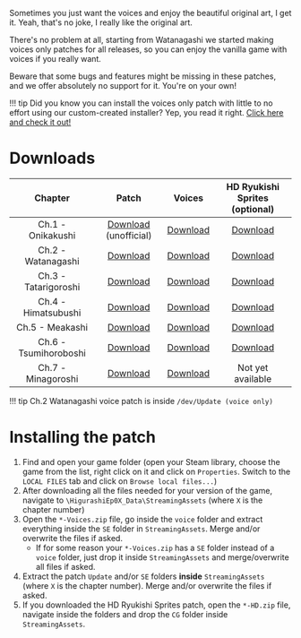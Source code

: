 Sometimes you just want the voices and enjoy the beautiful original art, I get it. Yeah, that's no joke, I really like the original art.

There's no problem at all, starting from Watanagashi we started making voices only patches for all releases, so you can enjoy the vanilla game with voices if you really want.

Beware that some bugs and features might be missing in these patches, and we offer absolutely no support for it. You're on your own!

!!! tip
    Did you know you can install the voices only patch with little to no effort using our custom-created installer? Yep, you read it right. [Click here and check it out!](https://github.com/07th-mod/Higurashi_Installer_WPF/releases/latest)

# Downloads

<table>
<thead>
<tr class="header">
<th style="text-align: center;">Chapter</th>
<th style="text-align: center;">Patch</th>
<th style="text-align: center;">Voices</th>
<th style="text-align: center;">HD Ryukishi Sprites (optional)</th>
</tr>
</thead>
<tbody>
<tr class="odd">
<td style="text-align: center;">Ch.1 - Onikakushi</td>
<td style="text-align: center;"><a href="https://github.com/07th-mod/onikakushi/releases/tag/v0.9.0">Download</a> (unofficial)</td>
<td style="text-align: center;"><a href="https://07th-mod.com/nipah/Onikakushi-Voices.zip">Download</a></td>
<td style="text-align: center;"><a href="https://07th-mod.com/nipah/Onikakushi-HD.zip">Download</a></td>
</tr>
<tr class="even">
<td style="text-align: center;">Ch.2 - Watanagashi</td>
<td style="text-align: center;"><a href="https://github.com/07th-mod/watanagashi/archive/master.zip">Download</a></td>
<td style="text-align: center;"><a href="https://07th-mod.com/nipah/Watanagashi-Voices.zip">Download</a></td>
<td style="text-align: center;"><a href="https://07th-mod.com/nipah/Watanagashi-HD.zip">Download</a></td>
</tr>
<tr class="odd">
<td style="text-align: center;">Ch.3 - Tatarigoroshi</td>
<td style="text-align: center;"><a href="https://github.com/07th-mod/tatarigoroshi/releases/tag/v0.5.2">Download</a></td>
<td style="text-align: center;"><a href="https://07th-mod.com/nipah/Tatarigoroshi-Voices.zip">Download</a></td>
<td style="text-align: center;"><a href="https://07th-mod.com/nipah/Tatarigoroshi-HD.zip">Download</a></td>
</tr>
<tr class="even">
<td style="text-align: center;">Ch.4 - Himatsubushi</td>
<td style="text-align: center;"><a href="https://github.com/07th-mod/himatsubushi/releases/tag/v0.5.1">Download</a></td>
<td style="text-align: center;"><a href="https://07th-mod.com/nipah/Himatsubushi-Voices.zip">Download</a></td>
<td style="text-align: center;"><a href="https://07th-mod.com/nipah/Himatsubushi-HD.zip">Download</a></td>
</tr>
<tr class="odd">
<td style="text-align: center;">Ch.5 - Meakashi</td>
<td style="text-align: center;"><a href="https://github.com/07th-mod/meakashi/releases/tag/v0.5.0">Download</a></td>
<td style="text-align: center;"><a href="https://07th-mod.com/nipah/Meakashi-Voices.zip">Download</a></td>
<td style="text-align: center;"><a href="https://07th-mod.com/nipah/Meakashi-HD.zip">Download</a></td>
</tr>
<tr class="even">
<td style="text-align: center;">Ch.6 - Tsumihoroboshi</td>
<td style="text-align: center;"><a href="https://github.com/07th-mod/tsumihoroboshi/releases/tag/v0.1.0">Download</a></td>
<td style="text-align: center;"><a href="https://07th-mod.com/nipah/Tsumihoroboshi-Voices.zip">Download</a></td>
<td style="text-align: center;"><a href="https://07th-mod.com/nipah/Tsumihoroboshi-HD.zip">Download</a></td>
</tr>
<tr class="odd">
<td style="text-align: center;">Ch.7 - Minagoroshi</td>
<td style="text-align: center;"><a href="https://github.com/07th-mod/minagoroshi/releases/tag/v0.0.2">Download</a></td>
<td style="text-align: center;"><a href="http://07th-mod.com/rikachama/voices-only/Minagoroshi-Voices.7z">Download</a></td>
<td style="text-align: center;">Not yet available</td>
</tr>
</tbody>
</table>

!!! tip
    Ch.2 Watanagashi voice patch is inside ``/dev/Update (voice only)``

# Installing the patch

1. Find and open your game folder (open your Steam library, choose the game from the list, right click on it and click on ``Properties``. Switch to the ``LOCAL FILES`` tab and click on ``Browse local files...``)
2. After downloading all the files needed for your version of the game, navigate to ``\HigurashiEp0X_Data\StreamingAssets`` (where ``X`` is the chapter number)
3. Open the ``*-Voices.zip`` file, go inside the ``voice`` folder and extract everything inside the ``SE`` folder in ``StreamingAssets``. Merge and/or overwrite the files if asked.
    * If for some reason your ``*-Voices.zip`` has a ``SE`` folder instead of a ``voice`` folder, just drop it inside ``StreamingAssets`` and merge/overwrite all files if asked.
4. Extract the patch ``Update`` and/or ``SE`` folders **inside** ``StreamingAssets`` (where ``X`` is the chapter number). Merge and/or overwrite the files if asked.
5. If you downloaded the HD Ryukishi Sprites patch, open the ``*-HD.zip`` file, navigate inside the folders and drop the ``CG`` folder inside ``StreamingAssets``.
